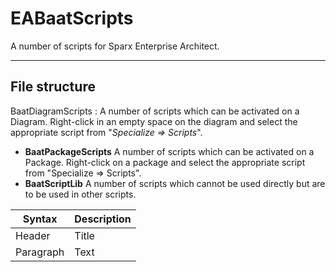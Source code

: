# EABaatScriptsA number of scripts for Sparx Enterprise Architect.---## File structureBaatDiagramScripts: A number of scripts which can be activated on a Diagram. Right-click in an empty space on the diagram and select the appropriate script from "*Specialize => Scripts*".- **BaatPackageScripts**A number of scripts which can be activated on a Package. Right-click on a package and select the appropriate script from "Specialize => Scripts".- **BaatScriptLib**A number of scripts which cannot be used directly but are to be used in other scripts.| Syntax | Description || ----------- | ----------- || Header | Title || Paragraph | Text |